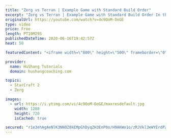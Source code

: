 ```yaml
---
title: "Zerg vs Terran | Example Game with Standard Build Order"
excerpt: "Zerg vs Terran | Example Game with Standard Build Order In this guide we learn how to defend early Terran attacks.  Coaching -------------------------------------------------------------------------- Interested in Starcraft lessons? Check out my website! I would love to help you improve and reach your"
originalUrl: https://youtube.com/watch?v=4c9OoM-OoGE
type: video
price: Free
length: PT10M29S
publishedDateTime: 2020-06-16T19:42:57Z
heat: 50

featuredContent: "<iframe width=\"800\" height=\"500\" frameborder=\"0\" src=\"https://www.youtube.com/embed/4c9OoM-OoGE\" allow=\"accelerometer; autoplay; encrypted-media; gyroscope; picture-in-picture\" allowfullscreen></iframe>"

provider:
  name: HuShang Tutorials
  domain: hushangcoaching.com

topics:
  - StarCraft 2
  - Zerg

images:
  - url: https://i.ytimg.com/vi/4c9OoM-OoGE/maxresdefault.jpg
    width: 1280
    height: 720
    isCached: true

secured: "r1e3ehAgAeNlK3NN0Z8kEMpGhDyqZH3EnP0o/H9AKWo1o/zRJVkl3eWYErdPZpO+2qQgD++NJV+vaYYFSi7NPfyDyaiERCUay3lNswesTP773ekP8+NBHeRopqSZ+OL6gUfCro/rjeXaiqsG2CcSmxFAXnkb6IATK4jeM6rjDHhveKYlglrikwkDq6eP9uIlivxnWumfJj+xJil8I0VvOAENvjf8jECfBRWzjaSk49Sm0TKLD7iZ5kgKWGsaI89T5waGbgY57DQw07g/9FWWEGD+DTsvfNBhfcB2UR6Di4L/JGYqdvHrqU2Nngw1xXu75F3QrIEUdDGj3YeXlbcAZwWvg0dqb8pQ9cG4st8NpSKpm4oCu2Z8ZLsUBEmtbSsQM6A0XFpJD12xYv3/SLi0vUmekoEin56BoWwO7F9BvPQ=;8uNhytzXD3XcPP4UQlnixw=="
---
```


